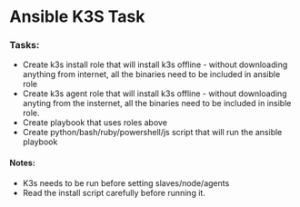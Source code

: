 # Ansible K3S Task
### Tasks:

- Create k3s install role that will install k3s offline - without downloading anything from internet, all the binaries need to be included in ansible role
- Create k3s agent role that will install k3s offline - without downloading anyting from the insternet, all the binaries need to be included in insible role.
- Create playbook that uses roles above
- Create python/bash/ruby/powershell/js script that will run the ansible playbook

#### Notes:

- K3s needs to be run before setting slaves/node/agents
- Read the install script carefully before running it.


